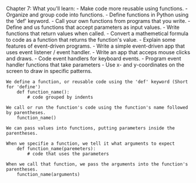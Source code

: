 Chapter 7:
    What you'll learn:
    - Make code more reusable using functions.
    - Organize and group code into functions.
    - Define functions in Python using the 'def' keyword.
    - Call your own functions from programs that you write.
    - Define and us functions that accept parameters as input values.
    - Write functions that return values when called.
    - Convert a mathemetical formula to code as a function that returns the function's value.
    - Explain some features of event-driven programs.
    - Write a simple event-driven app that uses event listener / event handler.
    - Write an app that acceps mouse clicks and draws.
    - Code event handlers for keyboard events.
    - Program event handler functions that take parameters
    - Use x- and y-coordinates on the screen to draw in specific patterns.

    We define a function, or reusable code using the 'def' keyword (Short for 'define')
        def function_name():
            # code grouped by indents 

    We call or run the function's code using the function's name followed by parentheses.
        function_name()

    We can pass values into functions, putting parameters inside the parentheses.

    When we specifie a function, we tell it what arguments to expect
        def function_name(paremeters):
            # code that uses the parameters

    When we call that function, we pass the arguments into the function's parentheses.
        function_name(arguments)
